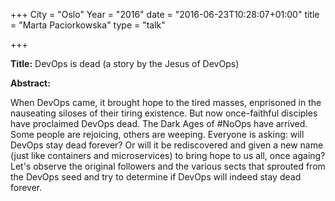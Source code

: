 +++
City = "Oslo"
Year = "2016"
date = "2016-06-23T10:28:07+01:00"
title = "Marta Paciorkowska"
type = "talk"

+++

<div class="col-12">
  
  <p><strong>Title:</strong>
DevOps is dead (a story by the Jesus of DevOps)
</p>

<p><strong>Abstract:</strong></p>

<p>When DevOps came, it brought hope to the tired masses, enprisoned in the nauseating siloses of their tiring existence. But now once-faithful disciples have proclaimed DevOps dead. The Dark Ages of #NoOps have arrived. Some people are rejoicing, others are weeping. Everyone is asking: will DevOps stay dead forever? Or will it be rediscovered and given a new name (just like containers and microservices) to bring hope to us all, once againg? Let's observe the original followers and the various sects that sprouted from the DevOps seed and try to determine if DevOps will indeed stay dead forever.
</p>

</div>

